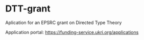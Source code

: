 # DTT-grant
Aplication for an EPSRC grant on Directed Type Theory

Application portal:
https://funding-service.ukri.org/applications
